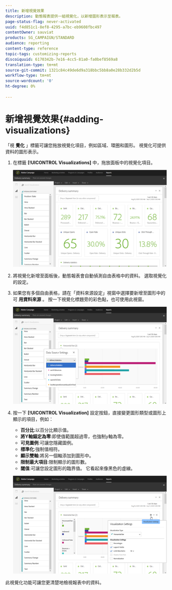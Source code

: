 ```yaml
---
title: 新增視覺效果
description: 動態報表提供一組視覺化，以新增圖形表示至報表。
page-status-flag: never-activated
uuid: f4d851c1-8ef8-4295-a7bc-eb9608fbc497
contentOwner: sauviat
products: SG_CAMPAIGN/STANDARD
audience: reporting
content-type: reference
topic-tags: customizing-reports
discoiquuid: 6170342b-7e16-4cc5-81a0-fa0bef8569a8
translation-type: tm+mt
source-git-commit: 1321c84c49de6d9a318bbc5bb8a0e28b332d2b5d
workflow-type: tm+mt
source-wordcount: '0'
ht-degree: 0%

---
```



# 新增視覺效果{#adding-visualizations}

「視 **覺化** 」標籤可讓您拖放視覺化項目，例如區域、環圈和圖形。 視覺化可提供資料的圖形表示。

1. 在標籤 **[!UICONTROL Visualizations]** 中，拖放面板中的視覺化項目。

   ![](assets/dynamic_report_visualization_1.png)

1. 將視覺化新增至面板後，動態報表會自動偵測自由表格中的資料。 選取視覺化的設定。
1. 如果您有多個自由表格，請在「資料來源設定」視窗中選擇要新增至圖形中的可 **用資料來源** 。 按一下視覺化標題旁的彩色點，也可使用此視窗。

   ![](assets/dynamic_report_visualization_2.png)

1. 按一下 **[!UICONTROL Visualization]** 設定按鈕，直接變更圖形類型或圖形上顯示的項目，例如：

   * **百分比**:以百分比顯示值。
   * **將Y軸錨定為零**:即使值範圍超過零，也強制y軸為零。
   * **可見圖例**:可讓您隱藏圖例。
   * **標準化**:強制值相符。
   * **顯示雙軸**:將另一個軸添加到圖形中。
   * **限制最大項目**:限制顯示的圖形數。
   * **閾值**:可讓您設定圖形的臨界值。 它看起來像黑色的虛線。

   ![](assets/dynamic_report_visualization_3.png)

此視覺化功能可讓您更清楚地檢視報表中的資料。
